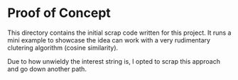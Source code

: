 # Proof of Concept

This directory contains the initial scrap code written for this project. It runs a mini example to showcase the idea can work with a very rudimentary clutering algorithm (cosine similarity).

Due to how unwieldy the interest string is, I opted to scrap this approach and go down another path.

